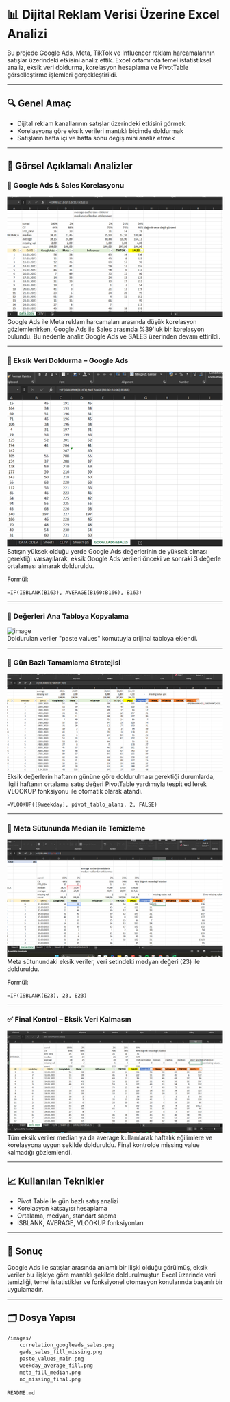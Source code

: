 ﻿
# 📊 Dijital Reklam Verisi Üzerine Excel Analizi

Bu projede Google Ads, Meta, TikTok ve Influencer reklam harcamalarının satışlar üzerindeki etkisini analiz ettik. Excel ortamında temel istatistiksel analiz, eksik veri doldurma, korelasyon hesaplama ve PivotTable görselleştirme işlemleri gerçekleştirildi.

---

## 🔍 Genel Amaç
- Dijital reklam kanallarının satışlar üzerindeki etkisini görmek
- Korelasyona göre eksik verileri mantıklı biçimde doldurmak
- Satışların hafta içi ve hafta sonu değişimini analiz etmek

---

## 📸 Görsel Açıklamalı Analizler

### 📌 Google Ads & Sales Korelasyonu
![image](images/correlation_googleads_sales.png)  
Google Ads ile Meta reklam harcamaları arasında düşük korelasyon gözlemlenirken, Google Ads ile Sales arasında %39'luk bir korelasyon bulundu. Bu nedenle analiz Google Ads ve SALES üzerinden devam ettirildi.

---

### 🧠 Eksik Veri Doldurma – Google Ads
![image](images/gads_sales_fill_missing.png)  
Satışın yüksek olduğu yerde Google Ads değerlerinin de yüksek olması gerektiği varsayılarak, eksik Google Ads verileri önceki ve sonraki 3 değerle ortalaması alınarak dolduruldu.  

Formül:
```excel
=IF(ISBLANK(B163), AVERAGE(B160:B166), B163)
```

---

### 🧮 Değerleri Ana Tabloya Kopyalama
![image](images/paste_values_main.png)  
Doldurulan veriler "paste values" komutuyla orijinal tabloya eklendi.

---

### 📅 Gün Bazlı Tamamlama Stratejisi
![image](images/weekday_average_fill.png)  
Eksik değerlerin haftanın gününe göre doldurulması gerektiği durumlarda, ilgili haftanın ortalama satış değeri PivotTable yardımıyla tespit edilerek VLOOKUP fonksiyonu ile otomatik olarak atandı.

```excel
=VLOOKUP([@weekday], pivot_tablo_alanı, 2, FALSE)
```

---

### 🧼 Meta Sütununda Median ile Temizleme
![image](images/meta_fill_median.png)  
Meta sütunundaki eksik veriler, veri setindeki medyan değeri (23) ile dolduruldu.

Formül:
```excel
=IF(ISBLANK(E23), 23, E23)
```

---

### ✅ Final Kontrol – Eksik Veri Kalmasın
![image](images/no_missing_final.png)  
Tüm eksik veriler median ya da average kullanılarak haftalık eğilimlere ve korelasyona uygun şekilde dolduruldu. Final kontrolde missing value kalmadığı gözlemlendi.

---

## 📈 Kullanılan Teknikler
- Pivot Table ile gün bazlı satış analizi
- Korelasyon katsayısı hesaplama
- Ortalama, medyan, standart sapma
- ISBLANK, AVERAGE, VLOOKUP fonksiyonları

---

## 🧠 Sonuç
Google Ads ile satışlar arasında anlamlı bir ilişki olduğu görülmüş, eksik veriler bu ilişkiye göre mantıklı şekilde doldurulmuştur. Excel üzerinde veri temizliği, temel istatistikler ve fonksiyonel otomasyon konularında başarılı bir uygulamadır.

---

## 🗂 Dosya Yapısı

```
/images/
    correlation_googleads_sales.png
    gads_sales_fill_missing.png
    paste_values_main.png
    weekday_average_fill.png
    meta_fill_median.png
    no_missing_final.png

README.md

